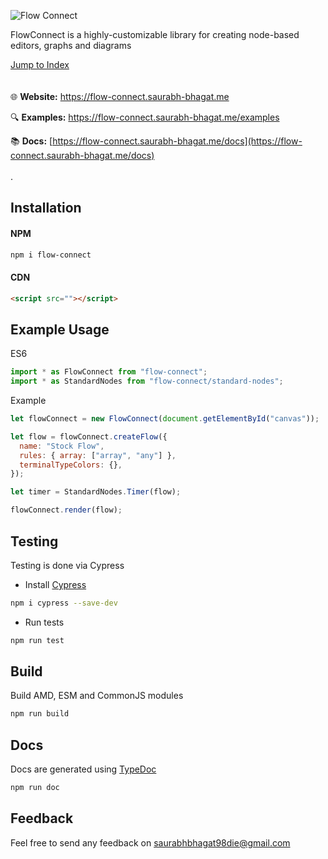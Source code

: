 ![Flow Connect](media://flow-connect-index.png)

FlowConnect is a highly-customizable library for creating node-based editors, graphs and diagrams

[Jump to Index](modules.html)
\
\
\
🌐 **Website:** https://flow-connect.saurabh-bhagat.me

🔍 **Examples:** https://flow-connect.saurabh-bhagat.me/examples

📚 **Docs:** [https://flow-connect.saurabh-bhagat.me/docs](https://flow-connect.saurabh-bhagat.me/docs)  
\
\.

## Installation

#### NPM


```bash
npm i flow-connect
```

#### CDN


```html
<script src=""></script>
```

## Example Usage

ES6

```js
import * as FlowConnect from "flow-connect";
import * as StandardNodes from "flow-connect/standard-nodes";
```

Example

```js
let flowConnect = new FlowConnect(document.getElementById("canvas"));

let flow = flowConnect.createFlow({
  name: "Stock Flow",
  rules: { array: ["array", "any"] },
  terminalTypeColors: {},
});

let timer = StandardNodes.Timer(flow);

flowConnect.render(flow);
```

## Testing

Testing is done via Cypress

- Install [Cypress](https://docs.cypress.io/guides/getting-started/installing-cypress#System-requirements)

```bash
npm i cypress --save-dev
```

- Run tests

```bash
npm run test
```

## Build

Build AMD, ESM and CommonJS modules

```bash
npm run build
```

## Docs

Docs are generated using [TypeDoc](https://typedoc.org/)

```bash
npm run doc
```

## Feedback

Feel free to send any feedback on <saurabhbhagat98die@gmail.com>
